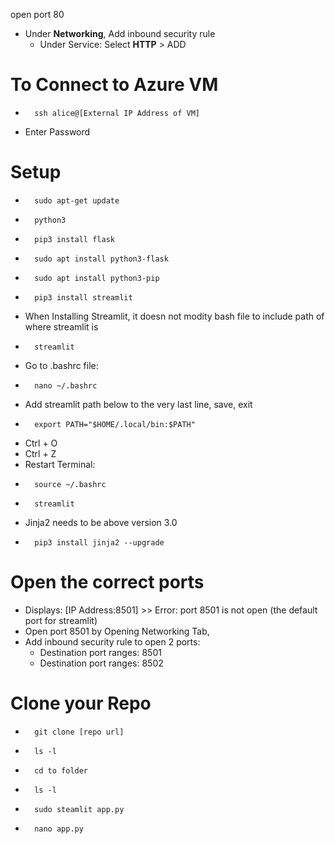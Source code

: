 open port 80

- Under **Networking**, Add inbound security rule
    - Under Service: Select **HTTP** > ADD


# To Connect to Azure VM
-       ssh alice@[External IP Address of VM]
- Enter Password


# Setup
-       sudo apt-get update
-       python3
-       pip3 install flask
-       sudo apt install python3-flask
-       sudo apt install python3-pip
-       pip3 install streamlit
- When Installing Streamlit, it doesn not modity bash file to include path of where streamlit is
-       streamlit
- Go to .bashrc file:
-       nano ~/.bashrc
- Add streamlit path below to the very last line, save, exit
-       export PATH="$HOME/.local/bin:$PATH"
- Ctrl + O
- Ctrl + Z
- Restart Terminal:
-       source ~/.bashrc
-       streamlit
- Jinja2 needs to be above version 3.0
-       pip3 install jinja2 --upgrade

# Open the correct ports
- Displays: [IP Address:8501] >> Error: port 8501 is not open (the default port for streamlit)
- Open port 8501 by Opening Networking Tab,
- Add inbound security rule to open 2 ports: 
    - Destination port ranges: 8501
    - Destination port ranges: 8502


# Clone your Repo
-       git clone [repo url]
-       ls -l 
-       cd to folder
-       ls -l
-       sudo steamlit app.py
-       nano app.py 
